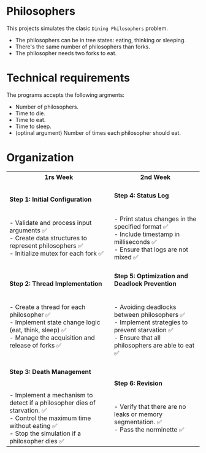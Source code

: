 # Philosophers

This projects simulates the clasic `Dining Philosophers` problem.
- The philosophers can be in tree states: eating, thinking or sleeping.
- There's the same number of philosophers than forks.
- The philosopher needs two forks to eat.

# Technical requirements
The programs accepts the following argments:
- Number of philosophers.
- Time to die.
- Time to eat.
- Time to sleep.
- (optinal argument) Number of times each philosopher should eat.

# Organization
  <div align="center">
<table>
  <tr>
    <th>1rs Week</th>
    <th>2nd Week</th>
  </tr>
  <tr>
    <td><h4 weigth="bold">Step 1: Initial Configuration</h4><br>- Validate and process input arguments ✅<br>- Create data structures to represent philosophers ✅<br>- Initialize mutex for each fork ✅</td>
    <td><h4 weigth="bold">Step 4: Status Log</h4><br>- Print status changes in the specified format ✅<br>- Include timestamp in milliseconds ✅<br>- Ensure that logs are not mixed ✅</td>
  </tr>
  <tr>
    <td><h4 weigth="bold">Step 2: Thread Implementation</h4><br>- Create a thread for each philosopher ✅<br>- Implement state change logic (eat, think, sleep) ✅<br>- Manage the acquisition and release of forks ✅</td>
     <td><h4 weigth="bold">Step 5: Optimization and Deadlock Prevention</h4><br>- Avoiding deadlocks between philosophers ✅<br>- Implement strategies to prevent starvation ✅<br>- Ensure that all philosophers are able to eat ✅</td>
  </tr>
  <tr>
    <td><h4 weigth="bold">Step 3: Death Management</h4><br>- Implement a mechanism to detect if a philosopher dies of starvation. ✅<br>- Control the maximum time without eating ✅<br>- Stop the simulation if a philosopher dies ✅</td>
    <td><h4 weigth="bold">Step 6: Revision</h4><br>- Verify that there are no leaks or memory segmentation. ✅<br>- Pass the norminette ✅</td>
  </tr>
</table>
